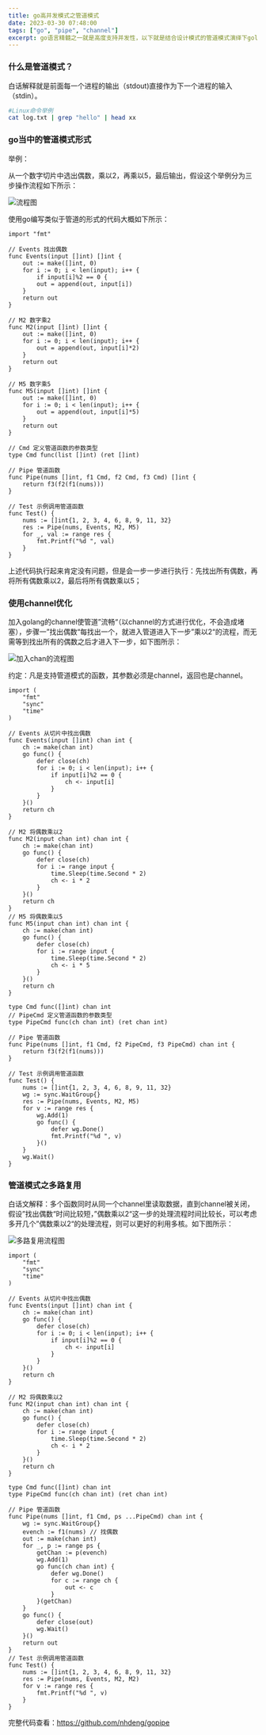 ```yaml
---
title: go高并发模式之管道模式
date: 2023-03-30 07:48:00
tags: ["go", "pipe", "channel"]
excerpt: go语言精髓之一就是高度支持并发性，以下就是结合设计模式的管道模式演绎下golang的高并发场景处理。
---
```


### 什么是管道模式？
白话解释就是前面每一个进程的输出（stdout)直接作为下一个进程的输入（stdin）。
```bash
#Linux命令举例
cat log.txt | grep "hello" | head xx
```

### go当中的管道模式形式
举例：

从一个数字切片中选出偶数，乘以2，再乘以5，最后输出，假设这个举例分为三步操作流程如下所示：

![流程图](/images/go/pipe/pipe1.png)

使用go编写类似于管道的形式的代码大概如下所示：
```golang
import "fmt"

// Events 找出偶数
func Events(input []int) []int {
    out := make([]int, 0)
    for i := 0; i < len(input); i++ {
        if input[i]%2 == 0 {
        out = append(out, input[i])
    }
    return out
}

// M2 数字乘2
func M2(input []int) []int {
    out := make([]int, 0)
    for i := 0; i < len(input); i++ {
        out = append(out, input[i]*2)
    }
    return out
}

// M5 数字乘5
func M5(input []int) []int {
    out := make([]int, 0)
    for i := 0; i < len(input); i++ {
        out = append(out, input[i]*5)
    }
    return out
}

// Cmd 定义管道函数的参数类型
type Cmd func(list []int) (ret []int)

// Pipe 管道函数
func Pipe(nums []int, f1 Cmd, f2 Cmd, f3 Cmd) []int {
    return f3(f2(f1(nums)))
}

// Test 示例调用管道函数
func Test() {
    nums := []int{1, 2, 3, 4, 6, 8, 9, 11, 32}
    res := Pipe(nums, Events, M2, M5)
    for _, val := range res {
        fmt.Printf("%d ", val)
    }
}
```
上述代码执行起来肯定没有问题，但是会一步一步进行执行：先找出所有偶数，再将所有偶数乘以2，最后将所有偶数乘以5；

### 使用channel优化
加入golang的channel使管道”流畅“（以channel的方式进行优化，不会造成堵塞），步骤一”找出偶数“每找出一个，就进入管道进入下一步”乘以2“的流程，而无需等到找出所有的偶数之后才进入下一步，如下图所示：

![加入chan的流程图](/images/go/pipe/pipe2.png)

约定：凡是支持管道模式的函数，其参数必须是channel，返回也是channel。
```golang
import (
    "fmt"
    "sync"
    "time"
)

// Events 从切片中找出偶数
func Events(input []int) chan int {
    ch := make(chan int)
    go func() {
        defer close(ch)
        for i := 0; i < len(input); i++ {
            if input[i]%2 == 0 {
                ch <- input[i]
            }
        }
    }()
    return ch
}

// M2 将偶数乘以2
func M2(input chan int) chan int {
    ch := make(chan int)
    go func() {
        defer close(ch)
        for i := range input {
            time.Sleep(time.Second * 2)
            ch <- i * 2
        }
    }()
    return ch
}
// M5 将偶数乘以5
func M5(input chan int) chan int {
    ch := make(chan int)
    go func() {
        defer close(ch)
        for i := range input {
            time.Sleep(time.Second * 2)
            ch <- i * 5
        }
    }()
    return ch
}

type Cmd func([]int) chan int
// PipeCmd 定义管道函数的参数类型
type PipeCmd func(ch chan int) (ret chan int)

// Pipe 管道函数
func Pipe(nums []int, f1 Cmd, f2 PipeCmd, f3 PipeCmd) chan int {
    return f3(f2(f1(nums)))
}

// Test 示例调用管道函数
func Test() {
    nums := []int{1, 2, 3, 4, 6, 8, 9, 11, 32}
    wg := sync.WaitGroup{}
    res := Pipe(nums, Events, M2, M5)
    for v := range res {
        wg.Add(1)
        go func() {
            defer wg.Done()
            fmt.Printf("%d ", v)
        }()
    }
    wg.Wait()
}

```

### 管道模式之多路复用
白话文解释：多个函数同时从同一个channel里读取数据，直到channel被关闭，假设”找出偶数“时间比较短，”偶数乘以2“这一步的处理流程时间比较长，可以考虑多开几个”偶数乘以2“的处理流程，则可以更好的利用多核。如下图所示：

![多路复用流程图](/images/go/pipe/pipe3.png)

```golang
import (
	"fmt"
	"sync"
	"time"
)

// Events 从切片中找出偶数
func Events(input []int) chan int {
	ch := make(chan int)
	go func() {
		defer close(ch)
		for i := 0; i < len(input); i++ {
			if input[i]%2 == 0 {
				ch <- input[i]
			}
		}
	}()
	return ch
}

// M2 将偶数乘以2
func M2(input chan int) chan int {
	ch := make(chan int)
	go func() {
		defer close(ch)
		for i := range input {
			time.Sleep(time.Second * 2)
			ch <- i * 2
		}
	}()
	return ch
}

type Cmd func([]int) chan int
type PipeCmd func(ch chan int) (ret chan int)

// Pipe 管道函数
func Pipe(nums []int, f1 Cmd, ps ...PipeCmd) chan int {
	wg := sync.WaitGroup{}
	evench := f1(nums) // 找偶数
	out := make(chan int)
	for _, p := range ps {
		getChan := p(evench)
		wg.Add(1)
		go func(ch chan int) {
			defer wg.Done()
			for c := range ch {
				out <- c
			}
		}(getChan)
	}
	go func() {
		defer close(out)
		wg.Wait()
	}()
	return out
}
// Test 示例调用管道函数
func Test() {
    nums := []int{1, 2, 3, 4, 6, 8, 9, 11, 32}
	res := Pipe(nums, Events, M2, M2)
	for v := range res {
		fmt.Printf("%d ", v)
	}
}

```

完整代码查看：https://github.com/nhdeng/gopipe